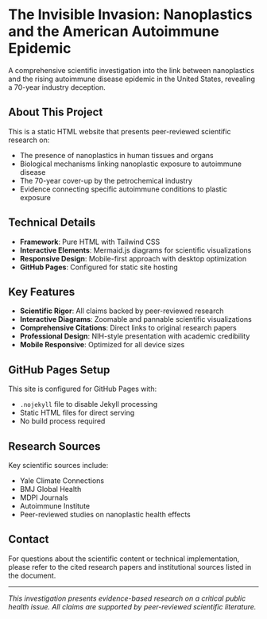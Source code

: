 # The Invisible Invasion: Nanoplastics and the American Autoimmune Epidemic

A comprehensive scientific investigation into the link between nanoplastics and the rising autoimmune disease epidemic in the United States, revealing a 70-year industry deception.

## About This Project

This is a static HTML website that presents peer-reviewed scientific research on:
- The presence of nanoplastics in human tissues and organs
- Biological mechanisms linking nanoplastic exposure to autoimmune disease
- The 70-year cover-up by the petrochemical industry
- Evidence connecting specific autoimmune conditions to plastic exposure

## Technical Details

- **Framework**: Pure HTML with Tailwind CSS
- **Interactive Elements**: Mermaid.js diagrams for scientific visualizations
- **Responsive Design**: Mobile-first approach with desktop optimization
- **GitHub Pages**: Configured for static site hosting

## Key Features

- **Scientific Rigor**: All claims backed by peer-reviewed research
- **Interactive Diagrams**: Zoomable and pannable scientific visualizations
- **Comprehensive Citations**: Direct links to original research papers
- **Professional Design**: NIH-style presentation with academic credibility
- **Mobile Responsive**: Optimized for all device sizes

## GitHub Pages Setup

This site is configured for GitHub Pages with:
- `.nojekyll` file to disable Jekyll processing
- Static HTML files for direct serving
- No build process required

## Research Sources

Key scientific sources include:
- Yale Climate Connections
- BMJ Global Health
- MDPI Journals
- Autoimmune Institute
- Peer-reviewed studies on nanoplastic health effects

## Contact

For questions about the scientific content or technical implementation, please refer to the cited research papers and institutional sources listed in the document.

---

*This investigation presents evidence-based research on a critical public health issue. All claims are supported by peer-reviewed scientific literature.* 